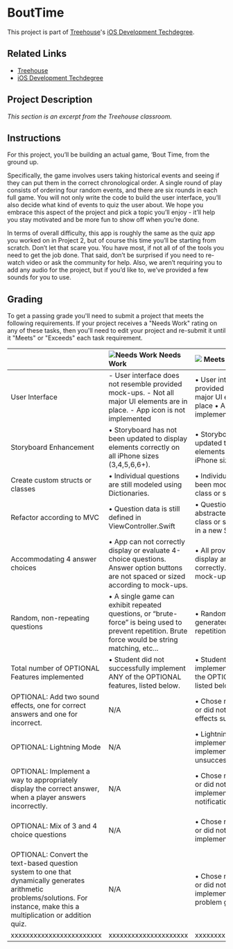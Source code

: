 # BoutTime

This project is part of [Treehouse](https://teamtreehouse.com)'s [iOS Development Techdegree](https://teamtreehouse.com/techdegree/ios-development).

## Related Links
- [Treehouse](https://teamtreehouse.com)
- [iOS Development Techdegree](https://teamtreehouse.com/techdegree/ios-development)

## Project Description
_This section is an excerpt from the Treehouse classroom._

## Instructions
For this project, you’ll be building an actual game, ‘Bout Time, from the ground up.

Specifically, the game involves users taking historical events and seeing if they can put them in the correct chronological order. A single round of play consists of ordering four random events, and there are six rounds in each full game. You will not only write the code to build the user interface, you’ll also decide what kind of events to quiz the user about. We hope you embrace this aspect of the project and pick a topic you’ll enjoy - it’ll help you stay motivated and be more fun to show off when you’re done.

In terms of overall difficulty, this app is roughly the same as the quiz app you worked on in Project 2, but of course this time you’ll be starting from scratch. Don’t let that scare you. You have most, if not all of of the tools you need to get the job done. That said, don’t be surprised if you need to re-watch video or ask the community for help. Also, we aren’t requiring you to add any audio for the project, but if you’d like to, we’ve provided a few sounds for you to use.


## Grading

To get a passing grade you'll need to submit a project that meets the following requirements. If your project receives a "Needs Work" rating on any of these tasks, then you'll need to edit your project and re-submit it until it "Meets" or "Exceeds" each task requirement.

|  | ![Needs Work](https://dl.dropboxusercontent.com/s/cb6uuus1f2qhk3l/Treehouse-iOS-Techdegree_Needs-Work.png) Needs Work | ![](https://dl.dropboxusercontent.com/s/e7qhh6cwxuqu2ak/Treehouse-iOS-Techdegree_Meets-Expectations.png) Meets Expectations | ![](https://dl.dropboxusercontent.com/s/bjzkqdnvdv5dzl7/Treehouse-iOS-Techdegree_Exceeds-Expectations.png) Exceeds Expectations |
| :--- | :--- | :--- | :--- |
| User Interface | - User interface does not resemble provided mock-ups. - Not all major UI elements are in place. - App icon is not implemented   | • User interface resembles provided mock-ups • All major UI elements are in place • App icon is implemented | N/A |
| Storyboard Enhancement | • Storyboard has not been updated to display elements correctly on all iPhone sizes (3,4,5,6,6+). | • Storyboard has been updated to display elements correctly on all iPhone sizes (3,4,5,6,6+). | N/A |
|Create custom structs or classes | • Individual questions are still modeled using Dictionaries. | • Individual questions have been modeled using a class or struct. | N/A |
| Refactor according to MVC | • Question data is still defined in ViewController.Swift | • Question data has been abstracted into its own class or struct and placed in a new Swift file. | N/A |
| Accommodating 4 answer choices | • App can not correctly display or evaluate 4-choice questions. Answer option buttons are not spaced or sized according to mock-ups. | • All provided questions display and evaluate correctly. All buttons match mock-ups provided. | N/A |
| Random, non-repeating questions | • A single game can exhibit repeated questions, or “brute-force” is being used to prevent repetition. Brute force would be string matching, etc... | • Random questions are generated without repetition. | N/A |
| Total number of OPTIONAL Features implemented | • Student did not successfully implement ANY of the OPTIONAL features, listed below. | • Student successfully implemented at least 1 of the OPTIONAL features listed below. | • Student successfully implemented at least 3 of the OPTIONAL features listed below. |
| OPTIONAL: Add two sound effects, one for correct answers and one for incorrect. | N/A | • Chose not to implement or did not implement sound effects successfully. | • Sound effects successfully implemented. |
| OPTIONAL: Lightning Mode | N/A | • Lightning mode was not implemented or implemented unsuccessfully. | • Lightning mode and countdown timer was successfully implemented. |
| OPTIONAL: Implement a way to appropriately display the correct answer, when a player answers incorrectly. | N/A | • Chose not to implement or did not successfully implement correct answer notification successfully. | • Successful implementation of correct answer display. |
| OPTIONAL: Mix of 3 and 4 choice questions | N/A | • Chose not to implement or did not successfully implement. | • Successfully displays a mix of 3 and 4 choice questions, while re-spacing UI elements. |
| OPTIONAL: Convert the text-based question system to one that dynamically generates arithmetic problems/solutions. For instance, make this a multiplication or addition quiz. | N/A | • Chose not to implement or did not successfully implement dynamic problem generation. | • Dynamically generated arithmetic questions was successfully implemented. |
| xxxxxxxxxxxxxxxxxxxxxxxx | xxxxxxxxxxxxxxxxxxxxx | xxxxxxxxxxxxxxxxxxxxxxxx | xxxxxxxxxxxxxxxxxxxxxxxx |

